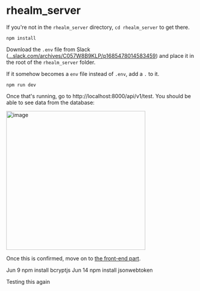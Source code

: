 # rhealm_server

If you're not in the `rhealm_server` directory, `cd rhealm_server` to get there.

`npm install`

Download the `.env` file from Slack ([...slack.com/archives/C057W8B9KLP/p1685478014583459](https://langara-coding.slack.com/archives/C057W8B9KLP/p1685478014583459)) and place it in the root of the `rhealm_server` folder.

If it somehow becomes a `env` file instead of `.env`, add a `.` to it.

`npm run dev`

Once that's running, go to http://localhost:8000/api/v1/test.
You should be able to see data from the database:

<img width="369" alt="image" src="https://github.com/ansonsow/rhealm_server/assets/25330392/c31cbfdf-52a3-4137-b939-c2130d64f9d2">

Once this is confirmed, move on to [the front-end part](https://github.com/ansonsow/rhealm#readme).

Jun 9 npm install bcryptjs
Jun 14 npm install jsonwebtoken

Testing this again
